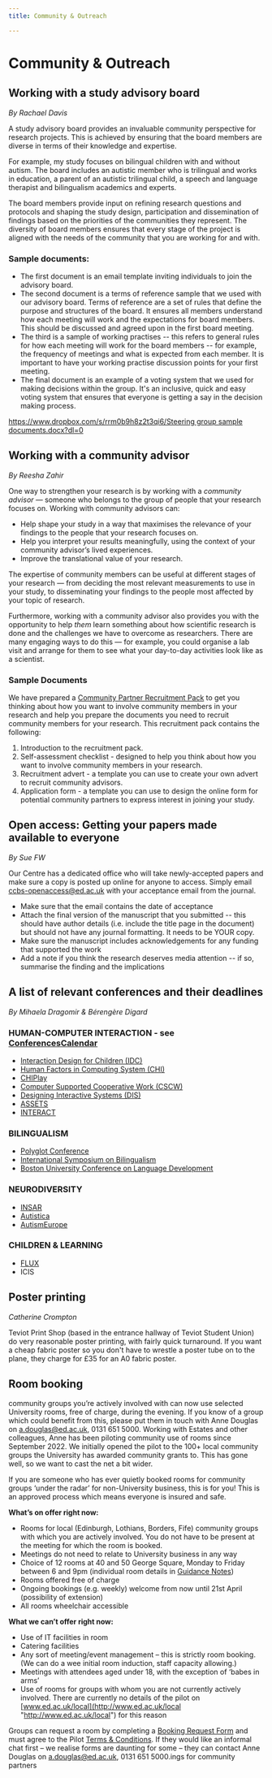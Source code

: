 ```yaml
---
title: Community & Outreach

---
```

# Community & Outreach

## Working with a study advisory board

_By Rachael Davis_

A study advisory board provides an invaluable community perspective for
research projects. This is achieved by ensuring that the board
members are diverse in terms of their knowledge and expertise.

For example, my study focuses on bilingual children with and without
autism. The board includes an autistic member who is trilingual and
works in education, a parent of an autistic trilingual child, a speech
and language therapist and bilingualism academics and experts.

The board members provide input on refining research questions and
protocols and shaping the study design, participation and dissemination
of findings based on the priorities of the communities they represent.
The diversity of board members ensures that every stage of the project
is aligned with the needs of the community that you are working for and
with.

### Sample documents:

* The first document is an email template inviting individuals to join
  the advisory board.
* The second document is a terms of reference sample that we used with
  our advisory board. Terms of reference are a set of rules that define
  the purpose and structures of the board. It ensures all members
  understand how each meeting will work and the expectations for board
  members. This should be discussed and agreed upon in the first board
  meeting.
* The third is a sample of working practises -- this refers to general
  rules for how each meeting will work for the board members -- for
  example, the frequency of meetings and what is expected from each
  member. It is important to have your working practise discussion points
  for your first meeting.
* The final document is an example of a voting system that we used for
  making decisions within the group. It's an inclusive, quick and easy
  voting system that ensures that everyone is getting a say in the
  decision making process.

[https://www.dropbox.com/s/rrm0b9h8z2t3qi6/Steering group sample documents.docx?dl=0](https://www.dropbox.com/s/rrm0b9h8z2t3qi6/Steering%20group%20sample%20documents.docx?dl=0)

## Working with a community advisor

_By Reesha Zahir_

One way to strengthen your research is by working with a _community advisor —_ someone who belongs to the group of people that your research focuses on. Working with community advisors can:

* Help shape your study in a way that maximises the relevance of your findings to the people that your research focuses on.
* Help you interpret your results meaningfully, using the context of your community advisor’s lived experiences.
* Improve the translational value of your research.

The expertise of community members can be useful at different stages of your research — from deciding the most relevant measurements to use in your study, to disseminating your findings to the people most affected by your topic of research.

Furthermore, working with a community advisor also provides you with the opportunity to help _them_ learn something about how scientific research is done and the challenges we have to overcome as researchers. There are many engaging ways to do this — for example, you could organise a lab visit and arrange for them to see what your day-to-day activities look like as a scientist.

### Sample Documents

We have prepared a [Community Partner Recruitment Pack](https://drive.google.com/drive/folders/1EVeUTF01szrbgmtQ6PpsoWEbu2dy58Sn "Community Partner Recruitment Pack") to get you thinking about how you want to involve community members in your research and help you prepare the documents you need to recruit community members for your research. This recruitment pack contains the following:

1. Introduction to the recruitment pack.
2. Self-assessment checklist - designed to help you think about how you want to involve community members in your research.
3. Recruitment advert - a template you can use to create your own advert to recruit community advisors.
4. Application form - a template you can use to design the online form for potential community partners to express interest in joining your study.

## Open access: Getting your papers made available to everyone

_By Sue FW_

Our Centre has a dedicated office who will take newly-accepted papers
and make sure a copy is posted up online for anyone to access. Simply
email [ccbs-openaccess@ed.ac.uk](mailto:ccbs-openaccess@ed.ac.uk) with your acceptance email from the
journal.

* Make sure that the email contains the date of acceptance
* Attach the final version of the manuscript that you submitted --
  this should have author details (i.e. include the title page in the
  document) but should not have any journal formatting. It needs to be
  YOUR copy.
* Make sure the manuscript includes acknowledgements for any funding
  that supported the work
* Add a note if you think the research deserves media attention -- if
  so, summarise the finding and the implications

## A list of relevant conferences and their deadlines

_By Mihaela Dragomir & Bérengère Digard_

### HUMAN-COMPUTER INTERACTION - see [ConferencesCalendar](https://sigchi.org/conferences/calendar/)

* [Interaction Design for Children (IDC)](http://idc-2018.org/)
* [Human Factors in Computing System (CHI)](http://chi2019.acm.org/)
* [CHIPlay](https://chiplay.acm.org/2018/)
* [Computer Supported Cooperative Work (CSCW)](https://cscw.acm.org/2018/)
* [Designing Interactive Systems (DIS)](http://dis2018.org/)
* [ASSETS](https://assets18.sigaccess.org/)
* [INTERACT](http://interact2019.org/)

### BILINGUALISM

* [Polyglot Conference](http://polyglotconference.com/)
* [International Symposium on Bilingualism](http://sites.psych.ualberta.ca/ISB12/)
* [Boston University Conference on Language Development](https://www.bu.edu/bucld/conference-info/schedule/)

### NEURODIVERSITY

* [INSAR](https://www.autism-insar.org/)
* [Autistica](https://www.autistica.org.uk/get-involved/research-conference)
* [AutismEurope](http://www.autismeurope-congress2019.com/en/)

### CHILDREN & LEARNING

* [FLUX](https://fluxsociety.org/)
* ICIS

## Poster printing

_Catherine Crompton_

Teviot Print Shop (based in the entrance hallway of Teviot Student
Union) do very reasonable poster printing, with fairly quick turnaround.
If you want a cheap fabric poster so you don't have to wrestle a poster
tube on to the plane, they charge for £35 for an A0 fabric poster.

## Room booking 




community groups you’re actively involved with can now use selected University rooms, free of charge, during the evening. If you know of a group which could benefit from this, please put them in touch with Anne Douglas on a.douglas@ed.ac.uk, 0131 651 5000. Working with Estates and other colleagues, Anne has been piloting community use of rooms since September 2022. We initially opened the pilot to the 100+ local community groups the University has awarded community grants to. This has gone well, so we want to cast the net a bit wider.

If you are someone who has ever quietly booked rooms for community groups ‘under the radar’ for non-University business, this is for you! This is an approved process which means everyone is insured and safe.

**What’s on offer right now:**

* Rooms for local (Edinburgh, Lothians, Borders, Fife) community groups with which you are actively involved. You do not have to be present at the meeting for which the room is booked.
* Meetings do not need to relate to University business in any way
* Choice of 12 rooms at 40 and 50 George Square, Monday to Friday between 6 and 9pm (individual room details in [Guidance Notes](https://www.ed.ac.uk/sites/default/files/atoms/files/communityaccessrooms_guidancenotes_0.pdf "https://www.ed.ac.uk/sites/default/files/atoms/files/communityaccessrooms_guidancenotes_0.pdf"))
* Rooms offered free of charge
* Ongoing bookings (e.g. weekly) welcome from now until 21st April (possibility of extension)
* All rooms wheelchair accessible

**What we can’t offer right now:**

* Use of IT facilities in room
* Catering facilities
* Any sort of meeting/event management – this is strictly room booking. (We can do a wee initial room induction, staff capacity allowing.)
* Meetings with attendees aged under 18, with the exception of ‘babes in arms’
* Use of rooms for groups with whom you are not currently actively involved. There are currently no details of the pilot on [www.ed.ac.uk/local](http://www.ed.ac.uk/local "http://www.ed.ac.uk/local") for this reason

Groups can request a room by completing a [Booking Request Form](https://w2.irm.ed.ac.uk/communityrooms "https://w2.irm.ed.ac.uk/communityrooms") and must agree to the Pilot [Terms & Conditions](https://www.ed.ac.uk/sites/default/files/atoms/files/communityaccessrooms_tcs_0.pdf "https://www.ed.ac.uk/sites/default/files/atoms/files/communityaccessrooms_tcs_0.pdf"). If they would like an informal chat first – we realise forms are daunting for some – they can contact Anne Douglas on [a.douglas@ed.ac.uk](mailto:a.douglas@ed.ac.uk "mailto:a.douglas@ed.ac.uk"), 0131 651 5000.ings for community partners